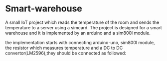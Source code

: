 # Smart-warehouse
A small IoT project which reads the temperature of the room and sends the temperature to a server using a simcard. The project is designed for a smart warehouse and it is implemented by an arduino and a sim800l module.

the implementation starts with connecting arduino-uno, sim800l module, the resistor which measures temperature and a DC to DC convertor(LM2596),they should be connected as followed:
